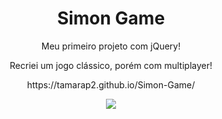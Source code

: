 <h1 align="center">Simon Game</h1>

<p align="center">Meu primeiro projeto com jQuery!</p>

<p align="center">Recriei um jogo clássico, porém com multiplayer!</p>

<p align="center">https://tamarap2.github.io/Simon-Game/</p>
 
<p align="center">
<img src="https://user-images.githubusercontent.com/87210574/184525891-da9bc6d5-5fb1-4042-a47d-f50e3144c2c1.png">
</p>
